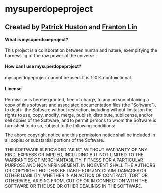 # mysuperdopeproject

## Created by [Patrick Huston](http://www.patrickhuston.com/) and [Franton Lin](frantonlin.com)

#### What is mysuperdopeproject?
This project is a collaboration between human and nature, exemplifying the harnessing of the raw power of the universe. 

#### How can I use mysuperdopeproject?
mysuperdopeproject cannot be used. It is 100% nonfunctional.

#### License

Permission is hereby granted, free of charge, to any person obtaining a copy of this software and associated documentation files (the "Software"), to deal in the Software without restriction, including without limitation the rights to use, copy, modify, merge, publish, distribute, sublicense, and/or sell copies of the Software, and to permit persons to whom the Software is furnished to do so, subject to the following conditions:

The above copyright notice and this permission notice shall be included in all copies or substantial portions of the Software.

THE SOFTWARE IS PROVIDED "AS IS", WITHOUT WARRANTY OF ANY KIND, EXPRESS OR IMPLIED, INCLUDING BUT NOT LIMITED TO THE WARRANTIES OF MERCHANTABILITY, FITNESS FOR A PARTICULAR PURPOSE AND NONINFRINGEMENT. IN NO EVENT SHALL THE AUTHORS OR COPYRIGHT HOLDERS BE LIABLE FOR ANY CLAIM, DAMAGES OR OTHER LIABILITY, WHETHER IN AN ACTION OF CONTRACT, TORT OR OTHERWISE, ARISING FROM, OUT OF OR IN CONNECTION WITH THE SOFTWARE OR THE USE OR OTHER DEALINGS IN THE SOFTWARE.
